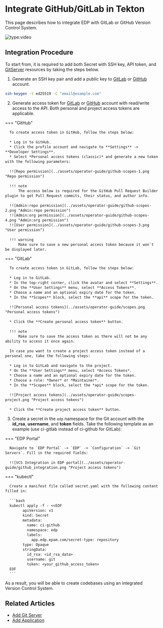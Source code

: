 # Integrate GitHub/GitLab in Tekton

This page describes how to integrate EDP with GitLab or GitHub Version Control System.

![type:video](https://www.youtube.com/embed/pzheGwBLZvU)

## Integration Procedure

To start from, it is required to add both Secret with SSH key, API token, and [GitServer](../user-guide/add-git-server.md) resources
by taking the steps below.

1. Generate an SSH key pair and add a public key to [GitLab](https://docs.gitlab.com/ee/ssh/)
   or [GitHub](https://docs.github.com/en/authentication/connecting-to-github-with-ssh/generating-a-new-ssh-key-and-adding-it-to-the-ssh-agent)
   account.

  ```bash
  ssh-keygen -t ed25519 -C "email@example.com"
  ```

2. Generate access token for [GitLab](https://docs.gitlab.com/ee/user/profile/personal_access_tokens.html)
   or [GitHub](https://docs.github.com/en/authentication/keeping-your-account-and-data-secure/creating-a-personal-access-token)
   account with read/write access to the API. Both personal and project access tokens are applicable.

  === "GitHub"

      To create access token in GitHub, follow the steps below:

      * Log in to GitHub.
      * Click the profile account and navigate to **Settings** -> **Developer Settings**.
      * Select *Personal access tokens (classic)* and generate a new token with the following parameters:

      !![Repo permission](../assets/operator-guide/github-scopes-1.png "Repo permission")

      !!! note
          The access below is required for the GitHub Pull Request Builder plugin to get Pull Request commits, their status, and author info.

      !![Admin:repo permission](../assets/operator-guide/github-scopes-2.png "Admin:repo permission")
      !![Admin:org permission](../assets/operator-guide/github-scopes-4.png "Admin:org permission")
      !![User permission](../assets/operator-guide/github-scopes-3.png "User permission")

      !!! warning
          Make sure to save a new personal access token because it won`t be displayed later.

  === "GitLab"

      To create access token in GitLab, follow the steps below:

      * Log in to GitLab.
      * In the top-right corner, click the avatar and select **Settings**.
      * On the **User Settings** menu, select **Access Tokens**.
      * Choose a name and an optional expiry date for the token.
      * In the **Scopes** block, select the **api** scope for the token.

      !![Personal access tokens](../assets/operator-guide/scopes.png "Personal access tokens")

      * Click the **Create personal access token** button.

      !!! note
          Make sure to save the access token as there will not be any ability to access it once again.

      In case you want to create a project access token instead of a personal one, take the following steps:

      * Log in to GitLab and navigate to the project.
      * On the **User Settings** menu, select *Access Tokens*.
      * Choose a name and an optional expiry date for the token.
      * Choose a role: *Owner* or *Maintainer*.
      * In the **Scopes** block, select the *api* scope for the token.

      !![Project access tokens](../assets/operator-guide/scopes-project.png "Project access tokens")

      * Click the **Create project access token** button.

3. Create a secret in the `edp` namespace for the Git account with the **id_rsa**, **username**, and **token** fields. Take the following template as an example (use ci-gitlab instead of ci-github for GitLab):

  === "EDP Portal"

      Navigate to `EDP Portal` -> `EDP` -> `Configuration` -> `Git Servers`. Fill in the required fields:

      !![VCS Integration in EDP portal](../assets/operator-guide/github_integration.png "Project access tokens")

  === "kubectl"

      Create a manifest file called secret.yaml with the following content filled in:

      ```bash
      kubectl apply -f - <<EOF
            apiVersion: v1
            kind: Secret
            metadata:
              name: ci-github
              namespace: edp
              labels:
                app.edp.epam.com/secret-type: repository
            type: Opaque
            stringData:
              id_rsa: <id_rsa_data>
              username: git
              token: <your_github_access_token>
      EOF
      ```

As a result, you will be able to create codebases using an integrated Version Control System.

## Related Articles

* [Add Git Server](../user-guide/add-git-server.md)
* [Add Application](../user-guide/add-application.md)
